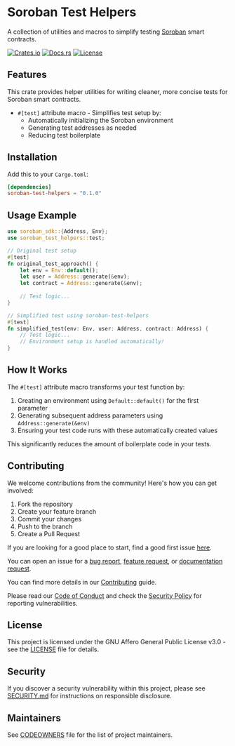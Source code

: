 # Soroban Test Helpers

A collection of utilities and macros to simplify testing [Soroban](https://soroban.stellar.org) smart contracts.

[![Crates.io](https://img.shields.io/crates/v/soroban-test-helpers)](https://crates.io/crates/soroban-test-helpers)
[![Docs.rs](https://docs.rs/soroban-test-helpers/badge.svg)](https://docs.rs/soroban-test-helpers)
[![License](https://img.shields.io/crates/l/soroban-test-helpers)](https://github.com/stellar/soroban-helpers/blob/main/LICENSE)

## Features

This crate provides helper utilities for writing cleaner, more concise tests for Soroban smart contracts.

- `#[test]` attribute macro - Simplifies test setup by:
  - Automatically initializing the Soroban environment
  - Generating test addresses as needed
  - Reducing test boilerplate

## Installation

Add this to your `Cargo.toml`:

```toml
[dependencies]
soroban-test-helpers = "0.1.0"
```

## Usage Example

```rust
use soroban_sdk::{Address, Env};
use soroban_test_helpers::test;

// Original test setup
#[test]
fn original_test_approach() {
    let env = Env::default();
    let user = Address::generate(&env);
    let contract = Address::generate(&env);
    
    // Test logic...
}

// Simplified test using soroban-test-helpers
#[test]
fn simplified_test(env: Env, user: Address, contract: Address) {
    // Test logic...
    // Environment setup is handled automatically!
}
```

## How It Works

The `#[test]` attribute macro transforms your test function by:

1. Creating an environment using `Default::default()` for the first parameter
2. Generating subsequent address parameters using `Address::generate(&env)`
3. Ensuring your test code runs with these automatically created values

This significantly reduces the amount of boilerplate code in your tests.

## Contributing

We welcome contributions from the community! Here's how you can get involved:

1. Fork the repository
2. Create your feature branch
3. Commit your changes
4. Push to the branch
5. Create a Pull Request

If you are looking for a good place to start, find a good first issue [here](https://github.com/OpenZeppelin/soroban-helpers/issues?q=is%3Aissue%20is%3Aopen%20label%3Agood-first-issue).

You can open an issue for a [bug report](https://github.com/OpenZeppelin/soroban-helpers/issues/new?assignees=&labels=T-bug%2CS-needs-triage&projects=&template=bug.yml), [feature request](https://github.com/OpenZeppelin/soroban-helpers/issues/new?assignees=&labels=T-feature%2CS-needs-triage&projects=&template=feature.yml), or [documentation request](https://github.com/OpenZeppelin/soroban-helpers/issues/new?assignees=&labels=T-documentation%2CS-needs-triage&projects=&template=docs.yml).

You can find more details in our [Contributing](CONTRIBUTING.md) guide.

Please read our [Code of Conduct](CODE_OF_CONDUCT.md) and check the [Security Policy](SECURITY.md) for reporting vulnerabilities.

## License

This project is licensed under the GNU Affero General Public License v3.0 - see the [LICENSE](LICENSE) file for details.

## Security

If you discover a security vulnerability within this project, please see [SECURITY.md](SECURITY.md) for instructions on responsible disclosure.

## Maintainers

See [CODEOWNERS](CODEOWNERS) file for the list of project maintainers.
